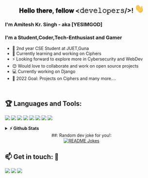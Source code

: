 <div align="center">
<h2> 𝐇𝐞𝐥𝐥𝐨 𝐭𝐡𝐞𝐫𝐞, 𝐟𝐞𝐥𝐥𝐨𝐰 <𝚍𝚎𝚟𝚎𝚕𝚘𝚙𝚎𝚛𝚜/>! <img src="https://github.com/ABSphreak/ABSphreak/blob/master/gifs/Hi.gif" width="30px"></h2>
</div>

### I'm Amitesh Kr. Singh - aka [YESIMGOD]

### I'm a Student,Coder,Tech-Enthusiast and Gamer  
- 🔭 2nd year CSE Student at JUET,Guna 
- 🌱 Currently learning and working on Ciphers
- ⚡ Looking forward to explore more in Cybersecurity and WebDev
- 😊 Would love to collaborate and work on open source projects
- 💻 Currently working on Django
- 🥅 2022 Goal: Projects on Ciphers and many more....
<br />

## :trophy: Languages and Tools:
<img src="https://img.shields.io/badge/C%2B%2B-00599C?style=for-the-badge&logo=c%2B%2B&logoColor=white" width="83px"> <img src="https://img.shields.io/badge/Python-14354C?style=for-the-badge&logo=python&logoColor=white" width="113px"> <img src="https://img.shields.io/badge/C-00599C?style=for-the-badge&logo=c&logoColor=white" width="61px"> <img src="https://img.shields.io/badge/HTML5-E34F26?style=for-the-badge&logo=html5&logoColor=white" width="102px"> <img src="https://img.shields.io/badge/CSS3-1572B6?style=for-the-badge&logo=css3&logoColor=white" width="89px"> <img src="https://img.shields.io/badge/TensorFlow-FF6F00?style=for-the-badge&logo=tensorflow&logoColor=white" width="153px"> <img src="https://img.shields.io/badge/Ubuntu-E95420?style=for-the-badge&logo=ubuntu&logoColor=white" width="113px"> <img src="https://img.shields.io/badge/Cent%20OS-262577?style=for-the-badge&logo=CentOS&logoColor=white" width="115px">

<details>
  <summary><b>⚡ Github Stats</b></summary>
<img height="180em" src="https://github-readme-stats.vercel.app/api?username=yesimgod&show_icons=true&hide_border=true&&count_private=true&include_all_commits=true" />
<img height="180em" src="https://github-readme-stats.vercel.app/api/top-langs/?username=yesimgod&exclude_repo=KNN-Image-Classification&show_icons=true&hide_border=true&layout=compact&langs_count=8"/>
</details>

<div align = "center">
##: Random dev joke for you!:
<br>
<a href="https://readme-jokes.vercel.app"><img align="center" src="https://readme-jokes.vercel.app/api?bgColor=%23073b4c&textColor=%2306d6a0&aColor=%2306d6a0&borderColor=%2306d6a0" alt="README Jokes"></a>
</div>

## :mailbox: Get in touch: 💬

[<img src="https://img.shields.io/badge/LinkedIn-0077B5?style=for-the-badge&logo=linkedin&logoColor=white" width="120px">](https://www.linkedin.com/in/amitesh-kumar-singh-086829196/)
[<img src="https://img.shields.io/badge/Gmail-D14836?style=for-the-badge&logo=gmail&logoColor=white" width="96x">](mailto:ristoo2001@gmail.com)
[<img src="https://img.shields.io/badge/Codechef-%23B92B27.svg?&style=for-the-badge&logo=Codechef&logoColor=white" width="122px">](https://www.codechef.com/users/dr3am)
<br>
<br>
